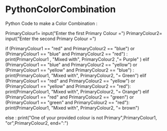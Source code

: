 # PythonColorCombination
Python Code to make a Color Combination :

PrimaryColour1= input("Enter the first Primary Colour =")
PrimaryColour2= input("Enter the second Primary Colour =")

if (PrimaryColour1 == "red" and PrimaryColour2 == "blue") or \
     (PrimaryColour1 == "blue" and PrimaryColour2 == "red") :
     print(PrimaryColour1 , "Mixed with", PrimaryColour2 ,"= Purple" )
elif (PrimaryColour1 == "blue" and PrimaryColour2 == "yellow") or \
     (PrimaryColour1 == "yellow" and PrimaryColour2 == "blue") :
     print(PrimaryColour1, "Mixed with", PrimaryColour2, "= Green")
elif (PrimaryColour1 == "red" and PrimaryColour2 == "yellow") or \
     (PrimaryColour1 == "yellow" and PrimaryColour2 == "red"):
     print(PrimaryColour1, "Mixed with", PrimaryColour2, "= Orange")
elif (PrimaryColour1 == "red" and PrimaryColour2 == "green") or \
     (PrimaryColour1 == "green" and PrimaryColour2 == "red"):
     print(PrimaryColour1, "Mixed with", PrimaryColour2, "= brown")

else :
     print("One of your provided colour is not Primary",PrimaryColour1, "or",PrimaryColour2, end=":")

